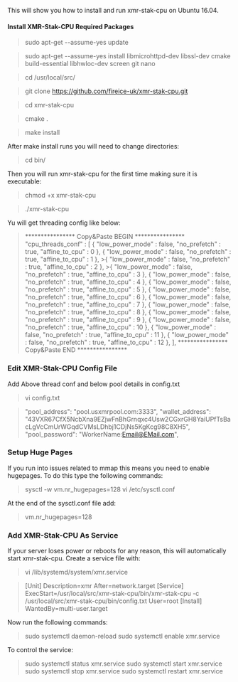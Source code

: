 This will show you how to install and run xmr-stak-cpu on Ubuntu 16.04.

#### Install XMR-Stak-CPU Required Packages

> sudo apt-get --assume-yes update

> sudo apt-get --assume-yes install libmicrohttpd-dev libssl-dev cmake build-essential libhwloc-dev screen git nano

> cd /usr/local/src/

> git clone https://github.com/fireice-uk/xmr-stak-cpu.git

> cd xmr-stak-cpu

> cmake .

> make install

After make install runs you will need to change directories:

> cd bin/

Then you will run xmr-stak-cpu for the first time making sure it is executable:

> chmod +x xmr-stak-cpu

> ./xmr-stak-cpu

Yu will get threading config like below: 

> **************** Copy&Paste BEGIN ****************
>"cpu_threads_conf" :
>[
  >  { "low_power_mode" : false, "no_prefetch" : true, "affine_to_cpu" : 0 },
   > { "low_power_mode" : false, "no_prefetch" : true, "affine_to_cpu" : 1 },
    >{ "low_power_mode" : false, "no_prefetch" : true, "affine_to_cpu" : 2 },
    >{ "low_power_mode" : false, "no_prefetch" : true, "affine_to_cpu" : 3 },
    { "low_power_mode" : false, "no_prefetch" : true, "affine_to_cpu" : 4 },
    { "low_power_mode" : false, "no_prefetch" : true, "affine_to_cpu" : 5 },
    { "low_power_mode" : false, "no_prefetch" : true, "affine_to_cpu" : 6 },
    { "low_power_mode" : false, "no_prefetch" : true, "affine_to_cpu" : 7 },
    { "low_power_mode" : false, "no_prefetch" : true, "affine_to_cpu" : 8 },
    { "low_power_mode" : false, "no_prefetch" : true, "affine_to_cpu" : 9 },
    { "low_power_mode" : false, "no_prefetch" : true, "affine_to_cpu" : 10 },
    { "low_power_mode" : false, "no_prefetch" : true, "affine_to_cpu" : 11 },
    { "low_power_mode" : false, "no_prefetch" : true, "affine_to_cpu" : 12 },
>],
>**************** Copy&Paste END ****************


### Edit XMR-Stak-CPU Config File

Add Above thread conf and below pool details in config.txt

> vi config.txt

>"pool_address": "pool.usxmrpool.com:3333",
>"wallet_address": "43VXR67CfX5NcbXna9EZjwFnBhGrnqxc4Usw2CGxrGH8YaiUPfTsBacLgVcCmUrWGqdCVMsLDhbj1CDjNs5KgKcg98C8XH5",
>"pool_password": "WorkerName:Email@EMail.com",


### Setup Huge Pages
If you run into issues related to mmap this means you need to enable hugepages. To do this type the following commands:

>sysctl -w vm.nr_hugepages=128
>vi /etc/sysctl.conf

At the end of the sysctl.conf file add:

> vm.nr_hugepages=128

### Add XMR-Stak-CPU As Service
If your server loses power or reboots for any reason, this will automatically start xmr-stak-cpu. Create a service file with:

> vi /lib/systemd/system/xmr.service

>[Unit]
>Description=xmr
>After=network.target
>[Service]
>ExecStart=/usr/local/src/xmr-stak-cpu/bin/xmr-stak-cpu -c /usr/local/src/xmr-stak-cpu/bin/config.txt
>User=root
>[Install]
>WantedBy=multi-user.target

Now run the following commands:

>sudo systemctl daemon-reload
>sudo systemctl enable xmr.service

To control the service:

>sudo systemctl status xmr.service
>sudo systemctl start xmr.service
>sudo systemctl stop xmr.service
>sudo systemctl restart xmr.service


